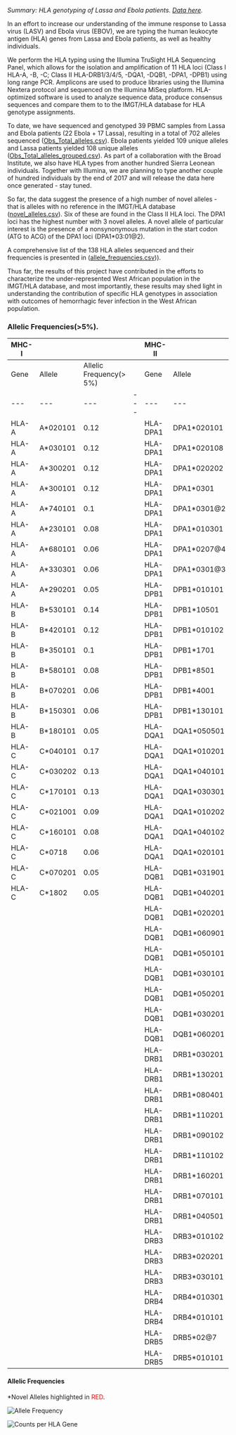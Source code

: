 *Summary: HLA genotyping of Lassa and Ebola patients. [Data here](https://github.com/andersen-lab/lassa-ebola-hla).*

In an effort to increase our understanding of the immune response to Lassa virus (LASV) and Ebola virus (EBOV), we are typing the human leukocyte antigen (HLA) genes from Lassa and Ebola patients, as well as healthy individuals.

We perform the HLA typing using the Illumina TruSight HLA Sequencing Panel, which allows for the isolation and amplification of 11 HLA loci (Class I HLA-A, -B, -C; Class II HLA-DRB1/3/4/5, -DQA1, -DQB1, -DPA1, -DPB1) using long range PCR. Amplicons are used to produce libraries using the Illumina Nextera protocol and sequenced on the Illumina MiSeq platform. HLA-optimized software is used to analyze sequence data, produce consensus sequences and compare them to to the IMGT/HLA database for HLA genotype assignments.

To date, we have sequenced and genotyped 39 PBMC samples from Lassa and Ebola patients (22 Ebola + 17 Lassa), resulting in a total of 702 alleles sequenced ([Obs_Total_alleles.csv](https://github.com/andersen-lab/lassa-ebola-hla/blob/master/Obs_Total_alleles.csv)). Ebola patients yielded 109 unique alleles and Lassa patients yielded 108 unique alleles ([Obs_Total_alleles_grouped.csv](https://github.com/andersen-lab/lassa-ebola-hla/blob/master/Obs_Total_alleles_grouped.csv)). As part of a collaboration with the Broad Institute, we also have HLA types from another hundred Sierra Leonean individuals. Together with Illumina, we are planning to type another couple of hundred individuals by the end of 2017 and will release the data here once generated - stay tuned.

So far, the data suggest the presence of a high number of novel alleles - that is alleles with no reference in the IMGT/HLA database ([novel_alleles.csv](https://github.com/andersen-lab/lassa-ebola-hla/blob/master/novel_alleles.csv)). Six of these are found in the Class II HLA loci. The DPA1 loci has the highest number with 3 novel alleles. A novel allele of particular interest is the presence of a nonsynonymous mutation in the start codon (ATG to ACG) of the DPA1 loci (DPA1*03:01@2). 

A comprehensive list of the 138 HLA alleles sequenced and their frequencies is presented in ([allele_frequencies.csv](https://github.com/andersen-lab/lassa-ebola-hla/blob/master/allele_frequencies.csv))). 

Thus far, the results of this project have contributed in the efforts to characterize the under-represented West African population in the IMGT/HLA database, and most importantly, these results may shed light in understanding the contribution of specific HLA genotypes in association with outcomes of hemorrhagic fever infection in the West African population. 

### Allelic Frequencies(>5%).

| MHC-I |          |                         |     | MHC-II   |             |                         |
| ---   | ---      |                     --- | --- | ---      | ---         |                     --- |
| Gene  | Allele   | Allelic Frequency(> 5%) |     | Gene     | Allele      | Allelic Frequency(> 5%) |
| ---   | ---      |                     --- | --- | ---      | ---         |                     --- |
| HLA-A | A*020101 |                    0.12 |     | HLA-DPA1 | DPA1*020101 |                    0.31 |
| HLA-A | A*030101 |                    0.12 |     | HLA-DPA1 | DPA1*020108 |                    0.19 |
| HLA-A | A*300201 |                    0.12 |     | HLA-DPA1 | DPA1*020202 |                    0.13 |
| HLA-A | A*300101 |                    0.12 |     | HLA-DPA1 | DPA1*0301   |                     0.1 |
| HLA-A | A*740101 |                     0.1 |     | HLA-DPA1 | DPA1*0301@2 |                    0.09 |
| HLA-A | A*230101 |                    0.08 |     | HLA-DPA1 | DPA1*010301 |                    0.06 |
| HLA-A | A*680101 |                    0.06 |     | HLA-DPA1 | DPA1*0207@4 |                    0.06 |
| HLA-A | A*330301 |                    0.06 |     | HLA-DPA1 | DPA1*0301@3 |                    0.05 |
| HLA-A | A*290201 |                    0.05 |     | HLA-DPB1 | DPB1*010101 |                    0.33 |
| HLA-B | B*530101 |                    0.14 |     | HLA-DPB1 | DPB1*10501  |                    0.15 |
| HLA-B | B*420101 |                    0.12 |     | HLA-DPB1 | DPB1*010102 |                     0.1 |
| HLA-B | B*350101 |                     0.1 |     | HLA-DPB1 | DPB1*1701   |                    0.09 |
| HLA-B | B*580101 |                    0.08 |     | HLA-DPB1 | DPB1*8501   |                    0.06 |
| HLA-B | B*070201 |                    0.06 |     | HLA-DPB1 | DPB1*4001   |                    0.06 |
| HLA-B | B*150301 |                    0.06 |     | HLA-DPB1 | DPB1*130101 |                    0.05 |
| HLA-B | B*180101 |                    0.05 |     | HLA-DQA1 | DQA1*050501 |                    0.23 |
| HLA-C | C*040101 |                    0.17 |     | HLA-DQA1 | DQA1*010201 |                    0.22 |
| HLA-C | C*030202 |                    0.13 |     | HLA-DQA1 | DQA1*040101 |                    0.19 |
| HLA-C | C*170101 |                    0.13 |     | HLA-DQA1 | DQA1*030301 |                    0.14 |
| HLA-C | C*021001 |                    0.09 |     | HLA-DQA1 | DQA1*010202 |                    0.06 |
| HLA-C | C*160101 |                    0.08 |     | HLA-DQA1 | DQA1*040102 |                    0.06 |
| HLA-C | C*0718   |                    0.06 |     | HLA-DQA1 | DQA1*020101 |                    0.05 |
| HLA-C | C*070201 |                    0.05 |     | HLA-DQB1 | DQB1*031901 |                    0.21 |
| HLA-C | C*1802   |                    0.05 |     | HLA-DQB1 | DQB1*040201 |                    0.18 |
|       |          |                         |     | HLA-DQB1 | DQB1*020201 |                    0.14 |
|       |          |                         |     | HLA-DQB1 | DQB1*060901 |                     0.1 |
|       |          |                         |     | HLA-DQB1 | DQB1*050101 |                    0.06 |
|       |          |                         |     | HLA-DQB1 | DQB1*030101 |                    0.06 |
|       |          |                         |     | HLA-DQB1 | DQB1*050201 |                    0.05 |
|       |          |                         |     | HLA-DQB1 | DQB1*030201 |                    0.05 |
|       |          |                         |     | HLA-DQB1 | DQB1*060201 |                    0.05 |
|       |          |                         |     | HLA-DRB1 | DRB1*030201 |                    0.19 |
|       |          |                         |     | HLA-DRB1 | DRB1*130201 |                    0.15 |
|       |          |                         |     | HLA-DRB1 | DRB1*080401 |                    0.08 |
|       |          |                         |     | HLA-DRB1 | DRB1*110201 |                    0.06 |
|       |          |                         |     | HLA-DRB1 | DRB1*090102 |                    0.06 |
|       |          |                         |     | HLA-DRB1 | DRB1*110102 |                    0.06 |
|       |          |                         |     | HLA-DRB1 | DRB1*160201 |                    0.05 |
|       |          |                         |     | HLA-DRB1 | DRB1*070101 |                    0.05 |
|       |          |                         |     | HLA-DRB1 | DRB1*040501 |                    0.05 |
|       |          |                         |     | HLA-DRB3 | DRB3*010102 |                    0.41 |
|       |          |                         |     | HLA-DRB3 | DRB3*020201 |                    0.31 |
|       |          |                         |     | HLA-DRB3 | DRB3*030101 |                    0.29 |
|       |          |                         |     | HLA-DRB4 | DRB4*010301 |                    0.57 |
|       |          |                         |     | HLA-DRB4 | DRB4*010101 |                    0.43 |
|       |          |                         |     | HLA-DRB5 | DRB5*02@7   |                     0.8 |
|       |          |                         |     | HLA-DRB5 | DRB5*010101 |                     0.2 |

#### Allelic Frequencies

\*Novel Alleles highlighted in <span style="color: red;">RED</span>.

![Allele Frequency](https://raw.githubusercontent.com/andersen-lab/lassa-ebola-hla/master/img/allelic_frequency.png)

![Counts per HLA Gene](https://raw.githubusercontent.com/andersen-lab/lassa-ebola-hla/master/img/counts.png)
